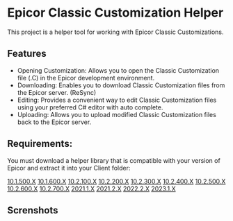 # Epicor Classic Customization Helper

This project is a helper tool for working with Epicor Classic Customizations.

## Features

- Opening Customization: Allows you to open the Classic Customization file (.C) in the Epicor development environment.
- Downloading: Enables you to download Classic Customization files from the Epicor server. (ReSync)
- Editing: Provides a convenient way to edit Classic Customization files using your preferred C# editor with auto complete.
- Uploading: Allows you to upload modified Classic Customization files back to the Epicor server.

## Requirements:
You must download a helper library that is compatible with your version of Epicor and extract it into your Client folder:

[10.1.500.X](https://github.com/josegomez/Epicor_Editor_Helper_Library_Binaries/raw/master/CustomizationHelper.10.1.500.X.zip)
[10.1.600.X](https://github.com/josegomez/Epicor_Editor_Helper_Library_Binaries/raw/master/CustomizationHelper.10.1.600.X.zip)
[10.2.100.X](https://github.com/josegomez/Epicor_Editor_Helper_Library_Binaries/raw/master/CustomizationHelper.10.2.100.X.zip)
[10.2.200.X](https://github.com/josegomez/Epicor_Editor_Helper_Library_Binaries/raw/master/CustomizationHelper.10.2.200.X.zip)
[10.2.300.X](https://github.com/josegomez/Epicor_Editor_Helper_Library_Binaries/raw/master/CustomizationHelper.10.2.300.X.zip)
[10.2.400.X](https://github.com/josegomez/Epicor_Editor_Helper_Library_Binaries/raw/master/CustomizationHelper.10.2.400.X.zip)
[10.2.500.X](https://github.com/josegomez/Epicor_Editor_Helper_Library_Binaries/raw/master/CustomizationHelper.10.2.500.X.zip)
[10.2.600.X](https://github.com/josegomez/Epicor_Editor_Helper_Library_Binaries/raw/master/CustomizationHelper.10.2.600.X.zip)
[10.2.700.X](https://github.com/josegomez/Epicor_Editor_Helper_Library_Binaries/raw/master/CustomizationHelper.10.2.700.X.zip)
[2021.1.X](https://github.com/josegomez/Epicor_Editor_Helper_Library_Binaries/raw/master/CustomizationHelper.2021.1.X.zip)
[2021.2.X](https://github.com/josegomez/Epicor_Editor_Helper_Library_Binaries/raw/master/CustomizationHelper.2021.2.X.zip)
[2022.2.X](https://github.com/josegomez/Epicor_Editor_Helper_Library_Binaries/raw/master/CustomizationHelper.2022.2.X.zip)
[2023.1.X](https://github.com/josegomez/Epicor_Editor_Helper_Library_Binaries/raw/master/CustomizationHelper.2023.1.X.zip)

## Screnshots
